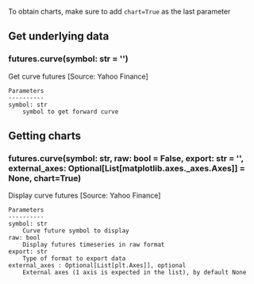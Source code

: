 To obtain charts, make sure to add `chart=True` as the last parameter

## Get underlying data 
### futures.curve(symbol: str = '')

Get curve futures [Source: Yahoo Finance]

    Parameters
    ----------
    symbol: str
        symbol to get forward curve

## Getting charts 
### futures.curve(symbol: str, raw: bool = False, export: str = '', external_axes: Optional[List[matplotlib.axes._axes.Axes]] = None, chart=True)

Display curve futures [Source: Yahoo Finance]

    Parameters
    ----------
    symbol: str
        Curve future symbol to display
    raw: bool
        Display futures timeseries in raw format
    export: str
        Type of format to export data
    external_axes : Optional[List[plt.Axes]], optional
        External axes (1 axis is expected in the list), by default None

